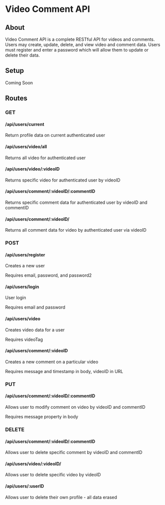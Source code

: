 # Video Comment API

## About

Video Comment API is a complete RESTful API for videos and comments. Users may create, update, delete, and view video and comment data. Users must register and enter a password which will allow them to update or delete their data.

## Setup

Coming Soon

## Routes

### GET

#### /api/users/current

Return profile data on current authenticated user

#### /api/users/video/all

Returns all video for authenticated user

#### /api/users/video/:videoID

Returns specific video for authenticated user by videoID

#### /api/users/comment/:videoID/:commentID

Returns specific comment data for authenticated user by videoID and commentID

#### /api/users/comment/:videoID/

Returns all comment data for video by authenticated user via videoID

### POST

#### /api/users/register

Creates a new user

Requires email, password, and password2

#### /api/users/login

User login

Requires email and password

#### /api/users/video

Creates video data for a user

Requires videoTag

#### /api/users/comment/:videoID

Creates a new comment on a particular video

Requires message and timestamp in body, videoID in URL

### PUT

#### /api/users/comment/:videoID/:commentID

Allows user to modify comment on video by videoID and commentID

Requires message property in body

### DELETE

#### /api/users/comment/:videoID/:commentID

Allows user to delete specific comment by videoID and commentID

#### /api/users/video/:videoID/

Allows user to delete specific video by videoID

#### /api/users/:userID

Allows user to delete their own profile - all data erased
